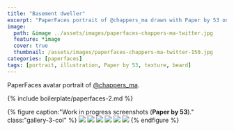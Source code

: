 ```yaml
---
title: "Basement dweller"
excerpt: "PaperFaces portrait of @chappers_ma drawn with Paper by 53 on an iPad."
image: 
  path: &image ../assets/images/paperfaces-chappers-ma-twitter.jpg 
  feature: *image
  cover: true
  thumbnail: /assets/images/paperfaces-chappers-ma-twitter-150.jpg
categories: [paperfaces]
tags: [portrait, illustration, Paper by 53, texture, beard]
---
```


PaperFaces avatar portrait of <a href="https://twitter.com/chappers_ma">@chappers_ma</a>.

{% include boilerplate/paperfaces-2.md %}

{% figure caption:"Work in progress screenshots (**Paper by 53**)." class:"gallery-3-col" %}
[![](/assets/images/paperfaces-chappers-ma-process-1-600.jpg)](/assets/images/paperfaces-chappers-ma-process-1-lg.jpg)
[![](/assets/images/paperfaces-chappers-ma-process-2-600.jpg)](/assets/images/paperfaces-chappers-ma-process-2-lg.jpg)
[![](/assets/images/paperfaces-chappers-ma-process-3-600.jpg)](/assets/images/paperfaces-chappers-ma-process-3-lg.jpg)
[![](/assets/images/paperfaces-chappers-ma-process-4-600.jpg)](/assets/images/paperfaces-chappers-ma-process-4-lg.jpg)
[![](/assets/images/paperfaces-chappers-ma-process-5-600.jpg)](/assets/images/paperfaces-chappers-ma-process-5-lg.jpg)
[![](/assets/images/paperfaces-chappers-ma-process-6-600.jpg)](/assets/images/paperfaces-chappers-ma-process-6-lg.jpg)
{% endfigure %}
